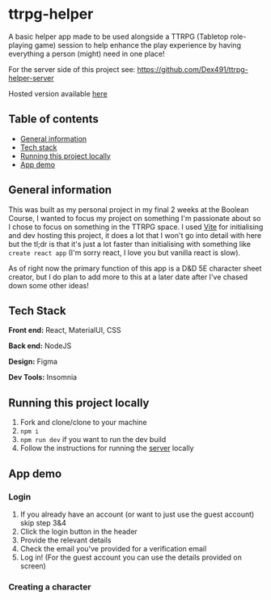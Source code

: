 # ttrpg-helper
A basic helper app made to be used alongside a TTRPG (Tabletop role-playing game) session to help enhance the play experience by having everything a person (might) need in one place!

For the server side of this project see: https://github.com/Dex491/ttrpg-helper-server

Hosted version available [here](https://ttrpg-helper-git-main-dex491.vercel.app)

## Table of contents
- [General information](https://github.com/Dex491/ttrpg-helper-client/edit/main/README.md#general-information)
- [Tech stack](https://github.com/Dex491/ttrpg-helper-client/edit/main/README.md#general-information)
- [Running this project locally](https://github.com/Dex491/ttrpg-helper-client/edit/main/README.md#general-information)
- [App demo](https://github.com/Dex491/ttrpg-helper-client/edit/main/README.md#general-information)

## General information
This was built as my personal project in my final 2 weeks at the Boolean Course, I wanted to focus my project on something I'm passionate about so I chose to focus on something in the TTRPG space. I used [Vite](https://vitejs.dev) for initialising and dev hosting this project, it does a lot that I won't go into detail with here but the tl;dr is that it's just a lot faster than initialising with something like `create react app` (I'm sorry react, I love you but vanilla react is slow).

As of right now the primary function of this app is a D&D 5E character sheet creator, but I do plan to add more to this at a later date after I've chased down some other ideas!

## Tech Stack
**Front end:** React, MaterialUI, CSS
 
**Back end:** NodeJS

**Design:** Figma

**Dev Tools:** Insomnia

## Running this project locally
1) Fork and clone/clone to your machine
2) `npm i`
3) `npm run dev` if you want to run the dev build
4) Follow the instructions for running the [server](https://github.com/Dex491/ttrpg-helper-server) locally

## App demo
### Login
1) If you already have an account (or want to just use the guest account) skip step 3&4
2) Click the login button in the header
3) Provide the relevant details
4) Check the email you've provided for a verification email
5) Log in! (For the guest account you can use the details provided on screen)
### Creating a character
